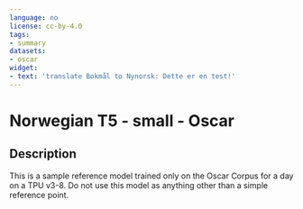 ```yaml
---
language: no
license: cc-by-4.0
tags:
- summary
datasets:
- oscar
widget:
- text: 'translate Bokmål to Nynorsk: Dette er en test!'
---
```


# Norwegian T5 - small - Oscar

## Description

This is a sample reference model trained only on the Oscar Corpus for a day on a TPU v3-8. Do not use this model as anything other than a simple reference point.
